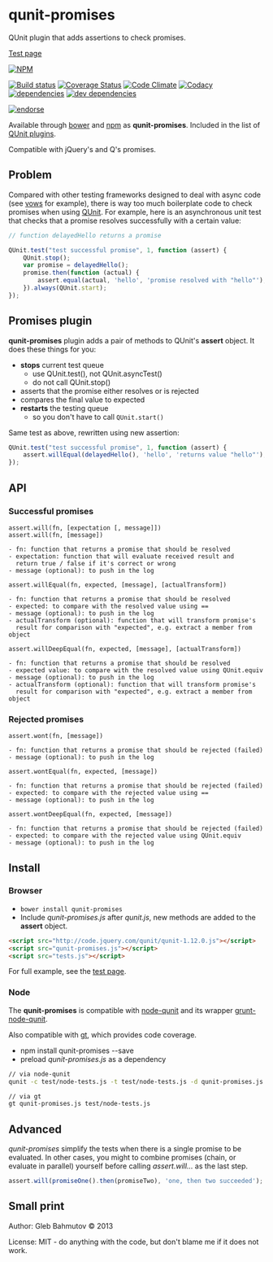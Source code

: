 # qunit-promises

QUnit plugin that adds assertions to check promises.

[Test page](http://glebbahmutov.com/qunit-promises/)

[![NPM][qunit-promises-icon]][qunit-promises-url]

[![Build status][ci-image]][ci-url]
[![Coverage Status][qunit-promises-coverage-image]][qunit-promises-coverage-url]
[![Code Climate][qunit-promises-code-climage-image]][qunit-promises-code-climage-url]
[![Codacy][qunit-promises-codacy-image]][qunit-promises-codacy-url]
[![dependencies][dependencies-image]][dependencies-url]
[![dev dependencies][dev-dependencies-image]][dev-dependencies-url]

[![endorse][endorse-image]][endorse-url]

Available through [bower](http://sindresorhus.com/bower-components/) and
[npm](https://npmjs.org/package/qunit-promises) as **qunit-promises**.
Included in the list of [QUnit plugins](http://qunitjs.com/plugins/).

Compatible with jQuery's and Q's promises.

## Problem

Compared with other testing frameworks designed to deal with async code
(see [vows](http://vowsjs.org/) for example),
there is way too much boilerplate code to check promises when using
[QUnit](http://qunitjs.com/). For example, here is an asynchronous unit test
that checks that a promise resolves successfully with a certain value:

```javascript
// function delayedHello returns a promise

QUnit.test("test successful promise", 1, function (assert) {
    QUnit.stop();
    var promise = delayedHello();
    promise.then(function (actual) {
        assert.equal(actual, 'hello', 'promise resolved with "hello"');
    }).always(QUnit.start);
});
```
## Promises plugin

**qunit-promises** plugin adds a pair of methods to QUnit's
**assert** object. It does these things for you:

* **stops** current test queue
	* use QUnit.test(), not QUnit.asyncTest()
	* do not call QUnit.stop()
* asserts that the promise either resolves or is rejected
* compares the final value to expected
* **restarts** the testing queue
	* so you don't have to call `QUnit.start()`

Same test as above, rewritten using new assertion:

```javascript
QUnit.test("test successful promise", 1, function (assert) {
    assert.willEqual(delayedHello(), 'hello', 'returns value "hello"');
});
```
## API

### Successful promises

```
assert.will(fn, [expectation [, message]])
assert.will(fn, [message])

- fn: function that returns a promise that should be resolved
- expectation: function that will evaluate received result and 
  return true / false if it's correct or wrong
- message (optional): to push in the log
```

```
assert.willEqual(fn, expected, [message], [actualTransform])

- fn: function that returns a promise that should be resolved
- expected: to compare with the resolved value using ==
- message (optional): to push in the log
- actualTransform (optional): function that will transform promise's
  result for comparison with "expected", e.g. extract a member from object
```

```
assert.willDeepEqual(fn, expected, [message], [actualTransform])

- fn: function that returns a promise that should be resolved
- expected value: to compare with the resolved value using QUnit.equiv
- message (optional): to push in the log
- actualTransform (optional): function that will transform promise's
  result for comparison with "expected", e.g. extract a member from object
```

### Rejected promises

```
assert.wont(fn, [message])

- fn: function that returns a promise that should be rejected (failed)
- message (optional): to push in the log
```

```
assert.wontEqual(fn, expected, [message])

- fn: function that returns a promise that should be rejected (failed)
- expected: to compare with the rejected value using ==
- message (optional): to push in the log
```

```
assert.wontDeepEqual(fn, expected, [message])

- fn: function that returns a promise that should be rejected (failed)
- expected: to compare with the rejected value using QUnit.equiv
- message (optional): to push in the log
```

## Install

### Browser

* `bower install qunit-promises`
* Include _qunit-promises.js_ after _qunit.js_, new methods are
added to the **assert** object.

```html
<script src="http://code.jquery.com/qunit/qunit-1.12.0.js"></script>
<script src="qunit-promises.js"></script>
<script src="tests.js"></script>
```
For full example, see the [test page](http://glebbahmutov.com/qunit-promises/).

### Node

The **qunit-promises** is compatible with [node-qunit](https://github.com/kof/node-qunit) and its wrapper [grunt-node-qunit](https://npmjs.org/package/grunt-node-qunit).

Also compatible with [gt](https://github.com/bahmutov/gt), which provides
code coverage.

* npm install qunit-promises --save
* preload _qunit-promises.js_ as a dependency

```sh
// via node-qunit
qunit -c test/node-tests.js -t test/node-tests.js -d qunit-promises.js

// via gt
gt qunit-promises.js test/node-tests.js
```

## Advanced

*qunit-promises* simplify the tests when there is a single promise to be evaluated.
In other cases, you might to combine promises (chain, or evaluate in parallel)
yourself before calling *assert.will...* as the last step.

```javascript
assert.will(promiseOne().then(promiseTwo), 'one, then two succeeded');
```

## Small print

Author: Gleb Bahmutov &copy; 2013

License: MIT - do anything with the code, but don't blame me if it does not work.

[qunit-promises-icon]: https://nodei.co/npm/qunit-promises.png?downloads=true
[qunit-promises-url]: https://npmjs.org/package/qunit-promises
[ci-image]: https://travis-ci.org/bahmutov/qunit-promises.png?branch=master
[ci-url]: https://travis-ci.org/bahmutov/qunit-promises
[qunit-promises-coverage-image]: https://coveralls.io/repos/bahmutov/qunit-promises/badge.png
[qunit-promises-coverage-url]: https://coveralls.io/r/bahmutov/qunit-promises
[qunit-promises-code-climage-image]: https://codeclimate.com/github/bahmutov/qunit-promises/badges/gpa.svg
[qunit-promises-code-climage-url]: https://codeclimate.com/github/bahmutov/qunit-promises
[qunit-promises-codacy-image]: https://www.codacy.com/project/badge/b9027bffd24b4fb081eeb295fe7ce007
[qunit-promises-codacy-url]: https://www.codacy.com/public/bahmutov/qunit-promises.git
[dependencies-image]: https://david-dm.org/bahmutov/qunit-promises.png
[dependencies-url]: https://david-dm.org/bahmutov/qunit-promises
[dev-dependencies-image]: https://david-dm.org/bahmutov/qunit-promises/dev-status.png
[dev-dependencies-url]: https://david-dm.org/bahmutov/qunit-promises#info=devDependencies
[endorse-image]: https://api.coderwall.com/bahmutov/endorsecount.png
[endorse-url]: https://coderwall.com/bahmutov
